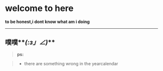 welcome to here
===================


 <i class="icon-cog"></i> **to be honest,i dont know what am i doing**

----------


噗噗**_(:з」∠)_**  
-------------



> **ps:**

> - there are something wrong in the yearcalendar

